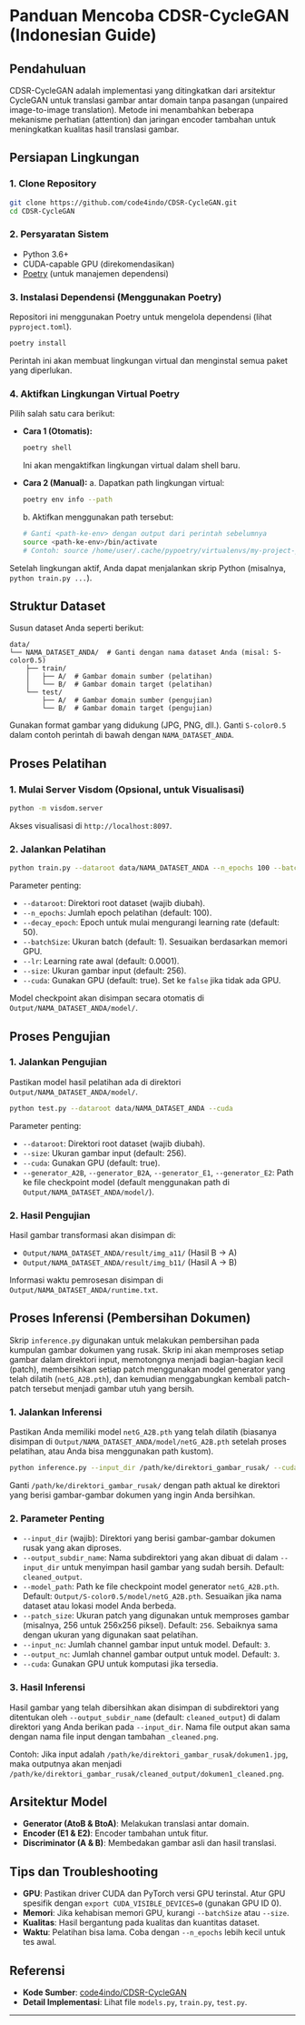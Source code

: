 # Panduan Mencoba CDSR-CycleGAN (Indonesian Guide)

## Pendahuluan

CDSR-CycleGAN adalah implementasi yang ditingkatkan dari arsitektur CycleGAN untuk translasi gambar antar domain tanpa pasangan (unpaired image-to-image translation). Metode ini menambahkan beberapa mekanisme perhatian (attention) dan jaringan encoder tambahan untuk meningkatkan kualitas hasil translasi gambar.

## Persiapan Lingkungan

### 1. Clone Repository

```bash
git clone https://github.com/code4indo/CDSR-CycleGAN.git
cd CDSR-CycleGAN
```

### 2. Persyaratan Sistem

*   Python 3.6+
*   CUDA-capable GPU (direkomendasikan)
*   [Poetry](https://python-poetry.org/docs/#installation) (untuk manajemen dependensi)

### 3. Instalasi Dependensi (Menggunakan Poetry)

Repositori ini menggunakan Poetry untuk mengelola dependensi (lihat `pyproject.toml`).

```bash
poetry install
```

Perintah ini akan membuat lingkungan virtual dan menginstal semua paket yang diperlukan.

### 4. Aktifkan Lingkungan Virtual Poetry

Pilih salah satu cara berikut:

*   **Cara 1 (Otomatis):**
    ```bash
    poetry shell
    ```
    Ini akan mengaktifkan lingkungan virtual dalam shell baru.

*   **Cara 2 (Manual):**
    a. Dapatkan path lingkungan virtual:
    ```bash
    poetry env info --path
    ```
    b. Aktifkan menggunakan path tersebut:
    ```bash
    # Ganti <path-ke-env> dengan output dari perintah sebelumnya
    source <path-ke-env>/bin/activate
    # Contoh: source /home/user/.cache/pypoetry/virtualenvs/my-project-py3.9/bin/activate
    ```

Setelah lingkungan aktif, Anda dapat menjalankan skrip Python (misalnya, `python train.py ...`).

## Struktur Dataset

Susun dataset Anda seperti berikut:

```
data/
└── NAMA_DATASET_ANDA/  # Ganti dengan nama dataset Anda (misal: S-color0.5)
    ├── train/
    │   ├── A/  # Gambar domain sumber (pelatihan)
    │   └── B/  # Gambar domain target (pelatihan)
    └── test/
        ├── A/  # Gambar domain sumber (pengujian)
        └── B/  # Gambar domain target (pengujian)
```

Gunakan format gambar yang didukung (JPG, PNG, dll.). Ganti `S-color0.5` dalam contoh perintah di bawah dengan `NAMA_DATASET_ANDA`.

## Proses Pelatihan

### 1. Mulai Server Visdom (Opsional, untuk Visualisasi)

```bash
python -m visdom.server
```

Akses visualisasi di `http://localhost:8097`.

### 2. Jalankan Pelatihan

```bash
python train.py --dataroot data/NAMA_DATASET_ANDA --n_epochs 100 --batchSize 1 --size 256 --cuda
```

Parameter penting:

*   `--dataroot`: Direktori root dataset (wajib diubah).
*   `--n_epochs`: Jumlah epoch pelatihan (default: 100).
*   `--decay_epoch`: Epoch untuk mulai mengurangi learning rate (default: 50).
*   `--batchSize`: Ukuran batch (default: 1). Sesuaikan berdasarkan memori GPU.
*   `--lr`: Learning rate awal (default: 0.0001).
*   `--size`: Ukuran gambar input (default: 256).
*   `--cuda`: Gunakan GPU (default: true). Set ke `false` jika tidak ada GPU.

Model checkpoint akan disimpan secara otomatis di `Output/NAMA_DATASET_ANDA/model/`.

## Proses Pengujian

### 1. Jalankan Pengujian

Pastikan model hasil pelatihan ada di direktori `Output/NAMA_DATASET_ANDA/model/`.

```bash
python test.py --dataroot data/NAMA_DATASET_ANDA --cuda
```

Parameter penting:

*   `--dataroot`: Direktori root dataset (wajib diubah).
*   `--size`: Ukuran gambar input (default: 256).
*   `--cuda`: Gunakan GPU (default: true).
*   `--generator_A2B`, `--generator_B2A`, `--generator_E1`, `--generator_E2`: Path ke file checkpoint model (default menggunakan path di `Output/NAMA_DATASET_ANDA/model/`).

### 2. Hasil Pengujian

Hasil gambar transformasi akan disimpan di:

*   `Output/NAMA_DATASET_ANDA/result/img_a11/` (Hasil B -> A)
*   `Output/NAMA_DATASET_ANDA/result/img_b11/` (Hasil A -> B)

Informasi waktu pemrosesan disimpan di `Output/NAMA_DATASET_ANDA/runtime.txt`.

## Proses Inferensi (Pembersihan Dokumen)

Skrip `inference.py` digunakan untuk melakukan pembersihan pada kumpulan gambar dokumen yang rusak. Skrip ini akan memproses setiap gambar dalam direktori input, memotongnya menjadi bagian-bagian kecil (patch), membersihkan setiap patch menggunakan model generator yang telah dilatih (`netG_A2B.pth`), dan kemudian menggabungkan kembali patch-patch tersebut menjadi gambar utuh yang bersih.

### 1. Jalankan Inferensi

Pastikan Anda memiliki model `netG_A2B.pth` yang telah dilatih (biasanya disimpan di `Output/NAMA_DATASET_ANDA/model/netG_A2B.pth` setelah proses pelatihan, atau Anda bisa menggunakan path kustom).

```bash
python inference.py --input_dir /path/ke/direktori_gambar_rusak/ --cuda
```

Ganti `/path/ke/direktori_gambar_rusak/` dengan path aktual ke direktori yang berisi gambar-gambar dokumen yang ingin Anda bersihkan.

### 2. Parameter Penting

*   `--input_dir` (wajib): Direktori yang berisi gambar-gambar dokumen rusak yang akan diproses.
*   `--output_subdir_name`: Nama subdirektori yang akan dibuat di dalam `--input_dir` untuk menyimpan hasil gambar yang sudah bersih. Default: `cleaned_output`.
*   `--model_path`: Path ke file checkpoint model generator `netG_A2B.pth`. Default: `Output/S-color0.5/model/netG_A2B.pth`. Sesuaikan jika nama dataset atau lokasi model Anda berbeda.
*   `--patch_size`: Ukuran patch yang digunakan untuk memproses gambar (misalnya, 256 untuk 256x256 piksel). Default: `256`. Sebaiknya sama dengan ukuran yang digunakan saat pelatihan.
*   `--input_nc`: Jumlah channel gambar input untuk model. Default: `3`.
*   `--output_nc`: Jumlah channel gambar output untuk model. Default: `3`.
*   `--cuda`: Gunakan GPU untuk komputasi jika tersedia.

### 3. Hasil Inferensi

Hasil gambar yang telah dibersihkan akan disimpan di subdirektori yang ditentukan oleh `--output_subdir_name` (default: `cleaned_output`) di dalam direktori yang Anda berikan pada `--input_dir`. Nama file output akan sama dengan nama file input dengan tambahan `_cleaned.png`.

Contoh: Jika input adalah `/path/ke/direktori_gambar_rusak/dokumen1.jpg`, maka outputnya akan menjadi `/path/ke/direktori_gambar_rusak/cleaned_output/dokumen1_cleaned.png`.

## Arsitektur Model

*   **Generator (AtoB & BtoA)**: Melakukan translasi antar domain.
*   **Encoder (E1 & E2)**: Encoder tambahan untuk fitur.
*   **Discriminator (A & B)**: Membedakan gambar asli dan hasil translasi.

## Tips dan Troubleshooting

*   **GPU**: Pastikan driver CUDA dan PyTorch versi GPU terinstal. Atur GPU spesifik dengan `export CUDA_VISIBLE_DEVICES=0` (gunakan GPU ID 0).
*   **Memori**: Jika kehabisan memori GPU, kurangi `--batchSize` atau `--size`.
*   **Kualitas**: Hasil bergantung pada kualitas dan kuantitas dataset.
*   **Waktu**: Pelatihan bisa lama. Coba dengan `--n_epochs` lebih kecil untuk tes awal.

## Referensi

*   **Kode Sumber**: [code4indo/CDSR-CycleGAN](https://github.com/code4indo/CDSR-CycleGAN)
*   **Detail Implementasi**: Lihat file `models.py`, `train.py`, `test.py`.

---
